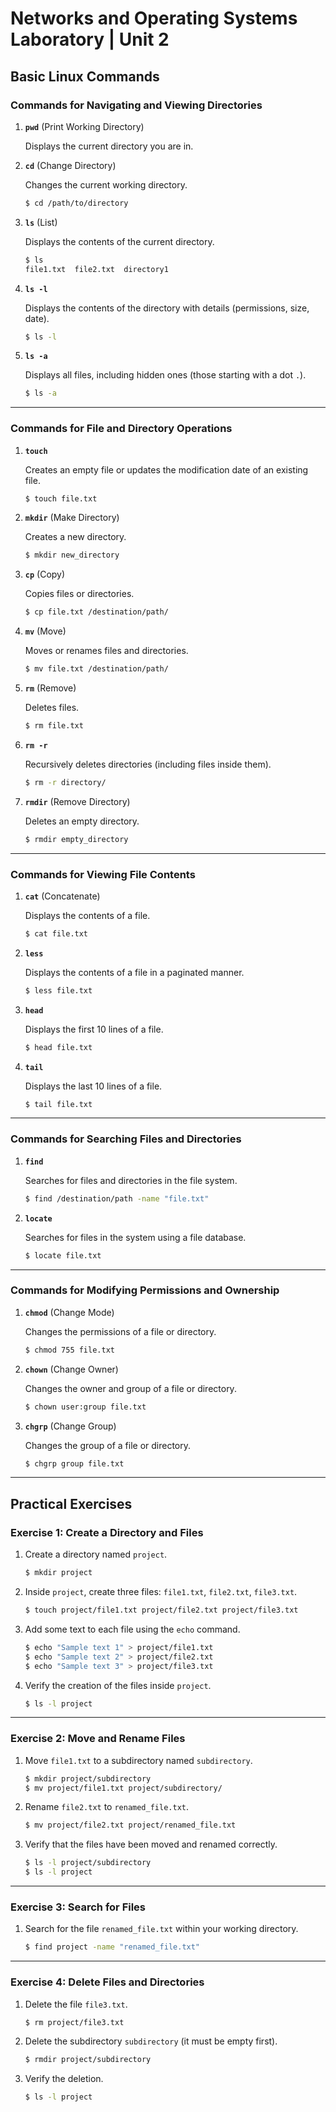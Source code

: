 # Networks and Operating Systems Laboratory | Unit 2

## Basic Linux Commands

### Commands for Navigating and Viewing Directories

1. **`pwd`** (Print Working Directory)
    
    Displays the current directory you are in.
    
2. **`cd`** (Change Directory)
    
    Changes the current working directory.
    
    ```bash
    $ cd /path/to/directory
    ```
    
3. **`ls`** (List)
    
    Displays the contents of the current directory.
    
    ```bash
    $ ls
    file1.txt  file2.txt  directory1
    ```
    
4. **`ls -l`**
    
    Displays the contents of the directory with details (permissions, size, date).
    
    ```bash
    $ ls -l
    ```
    
5. **`ls -a`**
    
    Displays all files, including hidden ones (those starting with a dot `.`).
    
    ```bash
    $ ls -a
    ```

---

### Commands for File and Directory Operations

1. **`touch`**
    
    Creates an empty file or updates the modification date of an existing file.
    
    ```bash
    $ touch file.txt
    ```
    
2. **`mkdir`** (Make Directory)
    
    Creates a new directory.
    
    ```bash
    $ mkdir new_directory
    ```
    
3. **`cp`** (Copy)
    
    Copies files or directories.
    
    ```bash
    $ cp file.txt /destination/path/
    ```
    
4. **`mv`** (Move)
    
    Moves or renames files and directories.
    
    ```bash
    $ mv file.txt /destination/path/
    ```
    
5. **`rm`** (Remove)
    
    Deletes files.
    
    ```bash
    $ rm file.txt
    ```
    
6. **`rm -r`**
    
    Recursively deletes directories (including files inside them).
    
    ```bash
    $ rm -r directory/
    ```
    
7. **`rmdir`** (Remove Directory)
    
    Deletes an empty directory.
    
    ```bash
    $ rmdir empty_directory
    ```

---

### Commands for Viewing File Contents

1. **`cat`** (Concatenate)
    
    Displays the contents of a file.
    
    ```bash
    $ cat file.txt
    ```
    
2. **`less`**
    
    Displays the contents of a file in a paginated manner.
    
    ```bash
    $ less file.txt
    ```
    
3. **`head`**
    
    Displays the first 10 lines of a file.
    
    ```bash
    $ head file.txt
    ```
    
4. **`tail`**
    
    Displays the last 10 lines of a file.
    
    ```bash
    $ tail file.txt
    ```

---

### Commands for Searching Files and Directories

1. **`find`**
    
    Searches for files and directories in the file system.
    
    ```bash
    $ find /destination/path -name "file.txt"
    ```
    
2. **`locate`**
    
    Searches for files in the system using a file database.
    
    ```bash
    $ locate file.txt
    ```

---

### Commands for Modifying Permissions and Ownership

1. **`chmod`** (Change Mode)
    
    Changes the permissions of a file or directory.
    
    ```bash
    $ chmod 755 file.txt
    ```
    
2. **`chown`** (Change Owner)
    
    Changes the owner and group of a file or directory.
    
    ```bash
    $ chown user:group file.txt
    ```
    
3. **`chgrp`** (Change Group)
    
    Changes the group of a file or directory.
    
    ```bash
    $ chgrp group file.txt
    ```

---

## Practical Exercises

### Exercise 1: Create a Directory and Files

1. Create a directory named `project`.
    
    ```bash
    $ mkdir project
    ```
    
2. Inside `project`, create three files: `file1.txt`, `file2.txt`, `file3.txt`.
    
    ```bash
    $ touch project/file1.txt project/file2.txt project/file3.txt
    ```
    
3. Add some text to each file using the `echo` command.
    
    ```bash
    $ echo "Sample text 1" > project/file1.txt
    $ echo "Sample text 2" > project/file2.txt
    $ echo "Sample text 3" > project/file3.txt
    ```
    
4. Verify the creation of the files inside `project`.
    
    ```bash
    $ ls -l project
    ```

---

### Exercise 2: Move and Rename Files

1. Move `file1.txt` to a subdirectory named `subdirectory`.
    
    ```bash
    $ mkdir project/subdirectory
    $ mv project/file1.txt project/subdirectory/
    ```
    
2. Rename `file2.txt` to `renamed_file.txt`.
    
    ```bash
    $ mv project/file2.txt project/renamed_file.txt
    ```
    
3. Verify that the files have been moved and renamed correctly.
    
    ```bash
    $ ls -l project/subdirectory
    $ ls -l project
    ```

---

### Exercise 3: Search for Files

1. Search for the file `renamed_file.txt` within your working directory.
    
    ```bash
    $ find project -name "renamed_file.txt"
    ```

---

### Exercise 4: Delete Files and Directories

1. Delete the file `file3.txt`.
    
    ```bash
    $ rm project/file3.txt
    ```
    
2. Delete the subdirectory `subdirectory` (it must be empty first).
    
    ```bash
    $ rmdir project/subdirectory
    ```
    
3. Verify the deletion.
    
    ```bash
    $ ls -l project
    ```
